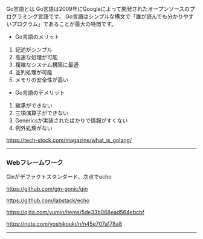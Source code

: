 Go言語とは
Go言語は2009年にGoogleによって開発されたオープンソースのプログラミング言語です。
Go言語はシンプルな構文で「誰が読んでも分かりやすいプログラム」であることが最大の特徴です。

- Go言語のメリット
1. 記述がシンプル
2. 高速な処理が可能
3. 複雑なシステム構築に最適
4. 並列処理が可能
5. メモリの安全性が高い

- Go言語のデメリット
1. 継承ができない
2. 三項演算子ができない
3. Genericsが実装されたばかりで情報がすくない
4. 例外処理がない

https://tech-stock.com/magazine/what_is_golang/

----

### Webフレームワーク

Ginがデファクトスタンダード、次点でecho

https://github.com/gin-gonic/gin

https://github.com/labstack/echo

https://qiita.com/yumin/items/5de33b068ead564ebcbf

https://note.com/yoshikouki/n/n45e707a178a8

----
